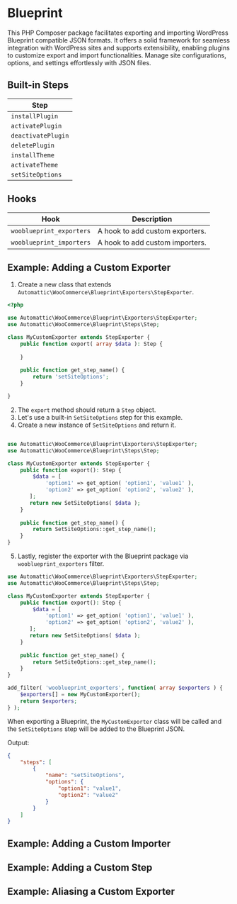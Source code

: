 <!-- markdownlint-disable MD029 -->
# Blueprint

This PHP Composer package facilitates exporting and importing WordPress Blueprint
compatible JSON formats. It offers a solid framework for seamless integration with
WordPress sites and supports extensibility, enabling plugins to customize export
and import functionalities. Manage site configurations, options, and settings
effortlessly with JSON files.

## Built-in Steps

| Step             |
|------------------|
| `installPlugin`  |
| `activatePlugin` |
| `deactivatePlugin` |
| `deletePlugin`   |
| `installTheme`   |
| `activateTheme`  |
| `setSiteOptions` |

## Hooks

| Hook                     | Description                     |
|--------------------------|---------------------------------|
| `wooblueprint_exporters` | A hook to add custom exporters. |
| `wooblueprint_importers` | A hook to add custom importers. |

## Example: Adding a Custom Exporter

1. Create a new class that extends `Automattic\WooCommerce\Blueprint\Exporters\StepExporter`.

```php
<?php

use Automattic\WooCommerce\Blueprint\Exporters\StepExporter;
use Automattic\WooCommerce\Blueprint\Steps\Step;

class MyCustomExporter extends StepExporter {
    public function export( array $data ): Step {
       
    }
    
    public function get_step_name() {
        return 'setSiteOptions';
    }

}
```

2. The `export` method should return a `Step` object.
3. Let's use a built-in `SetSiteOptions` step for this example.
4. Create a new instance of `SetSiteOptions` and return it.

```php

use Automattic\WooCommerce\Blueprint\Exporters\StepExporter;
use Automattic\WooCommerce\Blueprint\Steps\Step;

class MyCustomExporter extends StepExporter {
    public function export(): Step {
        $data = [
            'option1' => get_option( 'option1', 'value1' ),
            'option2' => get_option( 'option2', 'value2' ),
       ];
       return new SetSiteOptions( $data );
    }
    
    public function get_step_name() {
        return SetSiteOptions::get_step_name();
    }
}

```

5. Lastly, register the exporter with the Blueprint package via `wooblueprint_exporters`
filter.

```php
use Automattic\WooCommerce\Blueprint\Exporters\StepExporter;
use Automattic\WooCommerce\Blueprint\Steps\Step;

class MyCustomExporter extends StepExporter {
    public function export(): Step {
        $data = [
            'option1' => get_option( 'option1', 'value1' ),
            'option2' => get_option( 'option2', 'value2' ),
       ];
       return new SetSiteOptions( $data );
    }
    
    public function get_step_name() {
        return SetSiteOptions::get_step_name();
    }
}

add_filter( 'wooblueprint_exporters', function( array $exporters ) {
    $exporters[] = new MyCustomExporter();
    return $exporters;
} );

```

When exporting a Blueprint, the `MyCustomExporter` class will be called and the `SetSiteOptions`
step will be added to the Blueprint JSON.

Output:

  ```json
  {
      "steps": [
          {
              "name": "setSiteOptions",
              "options": {
                  "option1": "value1",
                  "option2": "value2"
              }
          }
      ]
  }
  ```

## Example: Adding a Custom Importer

## Example: Adding a Custom Step

## Example: Aliasing a Custom Exporter

